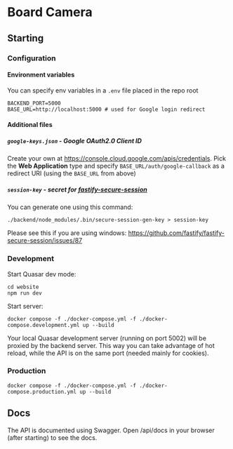 # Board Camera

## Starting
### Configuration
#### Environment variables
You can specify env variables in a `.env` file placed in the repo root
```dotenv
BACKEND_PORT=5000
BASE_URL=http://localhost:5000 # used for Google login redirect
```
#### Additional files
##### `google-keys.json` - Google OAuth2.0 Client ID
Create your own at https://console.cloud.google.com/apis/credentials.
Pick the **Web Application** type and specify `BASE_URL/auth/google-callback` as a redirect URI (using the `BASE_URL` from above)

##### `session-key` - secret for [fastify-secure-session](https://github.com/fastify/fastify-secure-session)
You can generate one using this command:
```shell
./backend/node_modules/.bin/secure-session-gen-key > session-key
```
Please see this if you are using windows: https://github.com/fastify/fastify-secure-session/issues/87

### Development
Start Quasar dev mode:
```shell
cd website
npm run dev
```
Start server:
```shell
docker compose -f ./docker-compose.yml -f ./docker-compose.development.yml up --build
```
Your local Quasar development server (running on port 5002) will be proxied by the backend server. This way you can take advantage of hot reload, while the API is on the same port (needed mainly for cookies).

### Production
```shell
docker compose -f ./docker-compose.yml -f ./docker-compose.production.yml up --build
```

## Docs
The API is documented using Swagger. Open /api/docs in your browser (after starting) to see the docs.
